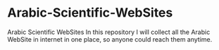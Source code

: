 # Arabic-Scientific-WebSites
Arabic Scientific WebSites
In this repository I will collect all the Arabic WebSite in internet in one place, so anyone could reach them anytime.
